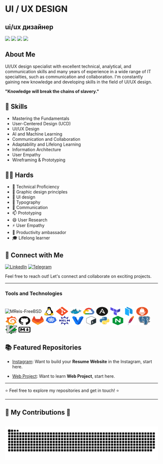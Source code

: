 # UI / UX   DESIGN

## ui/ux дизайнер

<p align="left">
    <a href="https://t.me/Marya_sol"><img src="https://badgen.net/badge/icon/%40Marya_sol28?icon=telegram&label=TG" /></a>
    <a href="https://www.linkedin.com/in/мария-федотова-a4a875281"><img src="https://badgen.net/badge/blog/linkedin/green?icon=chrome&label" /></a>
    <a href="https://www.behance.net/gallery/212229911"><img src="https://badgen.net/badge/blog/behance/green?icon=chrome&label" /></a>
    <a href="https://instagram.com/designer_site123"><img src="https://badgen.net/badge/blog/behance/green?icon=chrome&label" /></a>
</p>

## About Me
UI/UX design specialist with excellent technical, analytical, and communication skills and many years of experience in a wide range of IT specialties, such as communication and collaboration. I'm constantly gaining new knowledge and developing skills in the field of UI/UX design.

**"Knowledge will break the chains of slavery."**

## 🚀 Skills

- Mastering the Fundamentals
- User-Centered Design (UCD)
- UI/UX Design
- AI and Machine Learning
- Communication and Collaboration
- Adaptability and Lifelong Learning
- Information Architecture
- User Empathy
- Wireframing & Prototyping

## 🙋‍♂️ Hards

- 🔭  Technical Proficiency
- 🌱  Graphic design principles
- 👯  UI design
- 🤔  Typography
- 💬  Communication
- 📫  Prototyping
- 😄  User Research
- ⚡  User Empathy
- 🚀  Productivity ambassador  
- 🎓  Lifelong learner

## 🔗 Connect with Me

[<img src="./assets/linkedin-48x48.png" alt="LinkedIn" width="40" height="40">](https://linkedin.com/in/мария-федотова-a4a875281)
[<img src="./assets/telegram.svg" alt="Telegram" width="40" height="40">](https://t.me/Marya_sol)

Feel free to reach out! Let's connect and collaborate on exciting projects.

---

### Tools and Technologies
  
<div style="display: inline_block"><br>
  <img align="center" alt="MReis-FreeBSD" height="30" width="40" src="https://raw.githubusercontent.com/gilbarbara/logos/main/logos/freebsd.svg">
  <img align="center" alt="MReis-Linux" height="30" width="40" src="https://raw.githubusercontent.com/devicons/devicon/master/icons/linux/linux-original.svg">
  <img align="center" alt="MReis-Git" height="30" width="40" src="https://raw.githubusercontent.com/devicons/devicon/master/icons/git/git-original.svg">
  <img align="center" alt="MReis-Docker" height="30" width="40" src="https://raw.githubusercontent.com/devicons/devicon/master/icons/docker/docker-original.svg">
  <img align="center" alt="MReis-GCP" height="30" width="40" src="https://raw.githubusercontent.com/devicons/devicon/master/icons/googlecloud/googlecloud-original.svg">
  <img align="center" alt="MReis-Ansible" height="30" width="40" src="https://raw.githubusercontent.com/devicons/devicon/master/icons/ansible/ansible-original.svg">
  <img align="center" alt="MReis-Terraform" height="30" width="40" src="https://raw.githubusercontent.com/devicons/devicon/master/icons/terraform/terraform-original.svg">
  <img align="center" alt="MReis-Packer" height="30" width="40" src="https://raw.githubusercontent.com/devicons/devicon/master/icons/packer/packer-original.svg">
  <img align="center" alt="MReis-Prometheus" height="30" width="40" src="https://raw.githubusercontent.com/cncf/artwork/main/projects/prometheus/icon/color/prometheus-icon-color.svg">
  <img align="center" alt="MReis-Grafana" height="30" width="40" src="https://raw.githubusercontent.com/devicons/devicon/master/icons/grafana/grafana-original.svg">
  <img align="center" alt="MReis-GitHub" height="30" width="40" src="https://raw.githubusercontent.com/devicons/devicon/master/icons/github/github-original.svg">
  <img align="center" alt="MReis-GitLab" height="30" width="40" src="https://raw.githubusercontent.com/devicons/devicon/master/icons/gitlab/gitlab-original.svg">
  <img align="center" alt="MReis-Kubernetes" height="30" width="40" src="https://raw.githubusercontent.com/cncf/artwork/main/projects/kubernetes/icon/color/kubernetes-icon-color.svg">
  <img align="center" alt="MReis-Helm" height="30" width="40" src="https://raw.githubusercontent.com/cncf/artwork/main/projects/helm/icon/color/helm-icon-color.svg">
  <img align="center" alt="MReis-Vagrant" height="30" width="40" src="https://raw.githubusercontent.com/devicons/devicon/master/icons/vagrant/vagrant-original.svg">
  <img align="center" alt="MReis-Bash" height="30" width="40" src="https://raw.githubusercontent.com/devicons/devicon/master/icons/bash/bash-original.svg">
  <img align="center" alt="MReis-Python" height="30" width="40" src="https://raw.githubusercontent.com/devicons/devicon/master/icons/python/python-original.svg">
  <img align="center" alt="MReis-Nginx" height="30" width="40" src="https://raw.githubusercontent.com/devicons/devicon/master/icons/nginx/nginx-original.svg">
  <img align="center" alt="MReis-Apache" height="30" width="40" src="https://raw.githubusercontent.com/devicons/devicon/master/icons/apache/apache-original.svg">
  <img align="center" alt="MReis-PostgreSQL" height="30" width="40" src="https://raw.githubusercontent.com/devicons/devicon/master/icons/postgresql/postgresql-original.svg">
  <img align="center" alt="MReis-Vim" height="30" width="40" src="https://raw.githubusercontent.com/devicons/devicon/master/icons/vim/vim-original.svg">
  <img align="center" alt="MReis-Markdown" height="30" width="40" src="https://raw.githubusercontent.com/devicons/devicon/master/icons/markdown/markdown-original.svg">
</div>

## 📚 Featured Repositories

- [Instagram](https://instagram.com/designer_site123): Want to build your **Resume Website** in the Instagram, start here.

- [Web Project](https://www.behance.net/gallery/212229911): Want to learn **Web Project**, start here.


---

⭐️ Feel free to explore my repositories and get in touch! ⭐️

---

  <h2>🐍 My Contributions 🐍</h2>
  <br>
  <img alt="snake eating my contributions" src="https://raw.githubusercontent.com/salesp07/salesp07/output/github-contribution-grid-snake.svg" />
  
  <br/>
</div>
